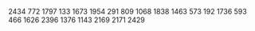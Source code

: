 2434
772
1797
133
1673
1954
291
809
1068
1838
1463
573
192
1736
593
466
1626
2396
1376
1143
2169
2171
2429
